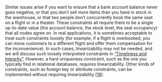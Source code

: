 Similar issues arise if you want to ensure that a bank account balance never goes negative, or that
you don’t sell more items than you have in stock in the warehouse, or that two people don’t
concurrently book the same seat on a flight or in a theater. These constraints all require there to
be a single up-to-date value (the account balance, the stock level, the seat occupancy) that all
nodes agree on. In real applications, it is sometimes acceptable to treat such constraints loosely (for example, if
a flight is overbooked, you can move customers to a different flight and offer them compensation for
the inconvenience). In such cases, linearizability may not be needed, and we will discuss such
loosely interpreted constraints in [“Timeliness and Integrity”](ch12.html#sec_future_integrity). However, a hard uniqueness constraint, such as the one you typically find in relational databases,
requires linearizability. Other kinds of constraints, such as foreign key or attribute constraints,
can be implemented without requiring linearizability
[[19](ch09.html#Bailis2014th_ch9)].